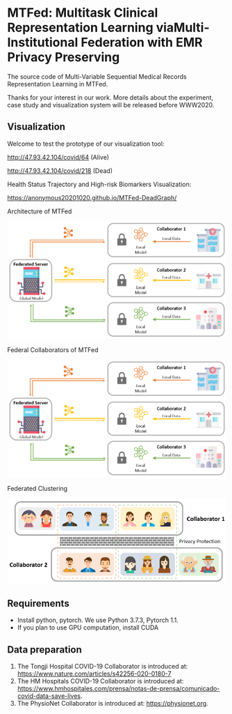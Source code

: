 # MTFed: Multitask Clinical Representation Learning viaMulti-Institutional Federation with EMR Privacy Preserving
The source code of Multi-Variable Sequential Medical Records Representation Learning in MTFed.

Thanks for your interest in our work. More details about the experiment, case study and visualization system will be released before WWW2020.
## Visualization
Welcome to test the prototype of our visualization tool:

http://47.93.42.104/covid/64 (Alive)

http://47.93.42.104/covid/218 (Dead)

Health Status Trajectory and High-risk Biomarkers Visualization:

https://anonymous20201020.github.io/MTFed-DeadGraph/

Architecture of MTFed

![Architecture of MTFed](https://raw.githubusercontent.com/anonymous20201020/MTFed/main/architecture%20of%20MTFed.png)

Federal Collaborators of MTFed

![Federal Collaborators of MTFed](https://raw.githubusercontent.com/anonymous20201020/MTFed/main/federal%20collaborators%20of%20MTFed.png)

Federated Clustering

![Federated Clustering](https://raw.githubusercontent.com/anonymous20201020/MTFed/main/federated%20clustering.png)

## Requirements
- Install python, pytorch. We use Python 3.7.3, Pytorch 1.1.
- If you plan to use GPU computation, install CUDA
## Data preparation
1. The Tongji Hospital COVID-19 Collaborator is introduced at: 
https://www.nature.com/articles/s42256-020-0180-7
2. The HM Hospitals COVID-19 Collaborator is introduced at: 
https://www.hmhospitales.com/prensa/notas-de-prensa/comunicado-covid-data-save-lives.
3. The PhysioNet Collaborator is introduced at: 
https://physionet.org.
